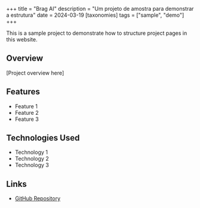 +++
title = "Brag AI"
description = "Um projeto de amostra para demonstrar a estrutura"
date = 2024-03-19
[taxonomies]
tags = ["sample", "demo"]
+++

This is a sample project to demonstrate how to structure project pages in this website.

## Overview

[Project overview here]

## Features

- Feature 1
- Feature 2
- Feature 3

## Technologies Used

- Technology 1
- Technology 2
- Technology 3

## Links

- [GitHub Repository](https://github.com/ruancomelli/brag-ai)
